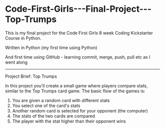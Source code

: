 # Code-First-Girls---Final-Project---Top-Trumps

This is my final project for the Code First Girls 8 week Coding Kickstarter Course in Python. 

Written in Python (my first time using Python) 

And first time using GitHub - learning commit, merge, push, pull etc as I went along

--------------------------

Project Brief: Top Trumps

In this project you'll create a small game where players compare stats, similar to the Top Trumps card game. The basic flow of the games is:

1. You are given a random card with different stats
2. You select one of the card's stats
3. Another random card is selected for your opponent (the computer)
4. The stats of the two cards are compared
5. The player with the stat higher than their opponent wins

